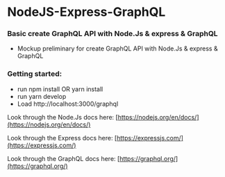 # NodeJS-Express-GraphQL
### Basic create GraphQL API with Node.Js & express & GraphQL
  * Mockup preliminary for create GraphQL API with Node.Js & express & GraphQL
### Getting started:
  * run npm install OR yarn install
  * run yarn develop
  * Load http://localhost:3000/graphql

Look through the Node.Js docs here: [https://nodejs.org/en/docs/](https://nodejs.org/en/docs/)

Look through the Express docs here: [https://expressjs.com/](https://expressjs.com/)

Look through the GraphQL docs here: [https://graphql.org/](https://graphql.org/)


